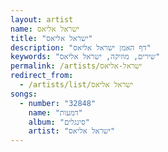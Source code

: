 ```yaml
---
layout: artist
name: ישראל אליאס
title: "ישראל אליאס"
description: "דף האמן ישראל אליאס"
keywords: "שירים, מוזיקה, ישראל אליאס"
permalink: /artists/ישראל-אליאס
redirect_from:
  - /artists/list/ישראל אליאס
songs:
  - number: "32848"
    name: "דמעות"
    album: "סינגלים"
    artist: "ישראל אליאס"
---
```

